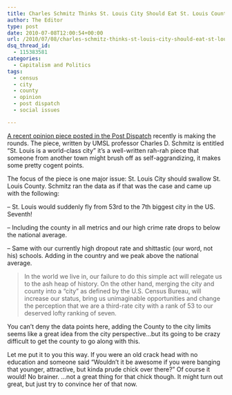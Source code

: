 ```yaml
---
title: Charles Schmitz Thinks St. Louis City Should Eat St. Louis County
author: The Editor
type: post
date: 2010-07-08T12:00:54+00:00
url: /2010/07/08/charles-schmitz-thinks-st-louis-city-should-eat-st-louis-county/
dsq_thread_id:
  - 115383581
categories:
  - Capitalism and Politics
tags:
  - census
  - city
  - county
  - opinion
  - post dispatch
  - social issues

---
```

<a href="http://www.stltoday.com/news/opinion/article_e07eb3b8-73b2-5a69-8893-3497c1756bf2.html" target="_blank">A recent opinion piece posted in the Post Dispatch</a> recently is making the rounds. The piece, written by UMSL professor Charles D. Schmitz is entitled &#8220;St. Louis is a world-class city&#8221; it&#8217;s a well-written rah-rah piece that someone from another town might brush off as self-aggrandizing, it makes some pretty cogent points.

The focus of the piece is one major issue: St. Louis City should swallow St. Louis County. Schmitz ran the data as if that was the case and came up with the following:

&#8211; St. Louis would suddenly fly from 53rd to the 7th biggest city in the US. Seventh!

&#8211; Including the county in all metrics and our high crime rate drops to below the national average.

&#8211; Same with our currently high dropout rate and shittastic (our word, not his) schools. Adding in the country and we peak above the national average.

> In the world we live in, our failure to do this simple act will relegate us to the ash heap of history. On the other hand, merging the city and county into a &#8220;city&#8221; as defined by the U.S. Census Bureau, will increase our status, bring us unimaginable opportunities and change the perception that we are a third-rate city with a rank of 53 to our deserved lofty ranking of seven.

You can&#8217;t deny the data points here, adding the County to the city limits seems like a great idea from the city perspective&#8230;but its going to be crazy difficult to get the county to go along with this.

Let me put it to you this way. If you were an old crack head with no education and someone said &#8220;Wouldn&#8217;t it be awesome if you were banging that younger, attractive, but kinda prude chick over there?&#8221; Of course it would! No brainer. &#8230;not a great thing for that chick though. It might turn out great, but just try to convince her of that now.